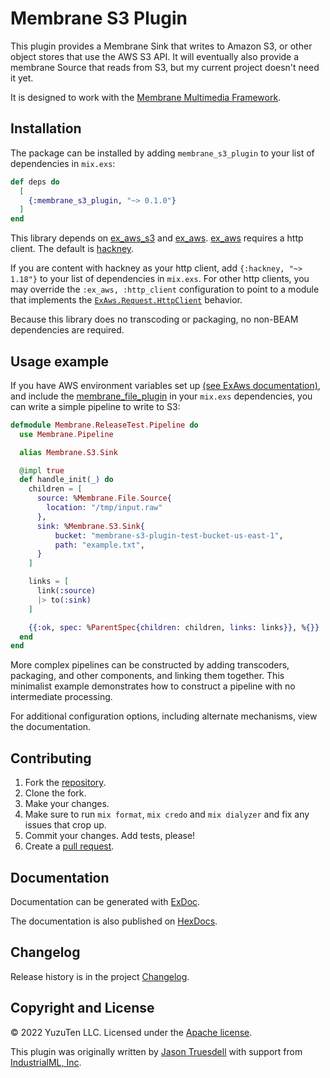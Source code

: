 # Membrane S3 Plugin

This plugin provides a Membrane Sink that writes to Amazon S3, or other object stores that use the AWS S3 API.
It will eventually also provide a membrane Source that reads from S3, but my current project doesn't need it yet.

It is designed to work with the [Membrane Multimedia Framework](https://www.membraneframework.org/).

## Installation

The package can be installed by adding `membrane_s3_plugin` to your list of dependencies in `mix.exs`:

```elixir
def deps do
  [
    {:membrane_s3_plugin, "~> 0.1.0"}
  ]
end
```

This library depends on [ex_aws_s3](https://github.com/ex-aws/ex_aws_s3/)
and [ex_aws](https://github.com/ex-aws/ex_aws_/).
[ex_aws](https://github.com/ex-aws/ex_aws_/) requires a http client. The default
is [hackney](https://hexdocs.pm/hackney/).

If you are content with hackney as your http client, add `{:hackney, "~> 1.18"}` to your list of dependencies
in `mix.exs`. For other http
clients, you may override the `:ex_aws, :http_client` configuration to point to a module that implements the
[`ExAws.Request.HttpClient`](https://hexdocs.pm/ex_aws/ExAws.Request.HttpClient.html) behavior.

Because this library does no transcoding or packaging, no non-BEAM dependencies are required.

## Usage example

If you have AWS environment variables set up [(see ExAws documentation)](https://github.com/ex-aws/ex_aws), and include the [membrane_file_plugin](https://hexdocs.pm/) in your
`mix.exs` dependencies, you can write a simple pipeline to write to S3:

````elixir
defmodule Membrane.ReleaseTest.Pipeline do
  use Membrane.Pipeline

  alias Membrane.S3.Sink

  @impl true
  def handle_init(_) do
    children = [
      source: %Membrane.File.Source{
        location: "/tmp/input.raw"
      },
      sink: %Membrane.S3.Sink{
          bucket: "membrane-s3-plugin-test-bucket-us-east-1",
          path: "example.txt",
      }
    ]

    links = [
      link(:source)
      |> to(:sink)
    ]

    {{:ok, spec: %ParentSpec{children: children, links: links}}, %{}}
  end
end
````

More complex pipelines can be constructed by adding transcoders, packaging, and other components, and linking them together.
This minimalist example demonstrates how to construct a pipeline with no intermediate processing.

For additional configuration options, including alternate mechanisms, view the documentation.

## Contributing

1. Fork the [repository](https://github.com/YuzuTen/membrane_s3_plugin).
2. Clone the fork.
3. Make your changes.
4. Make sure to run `mix format`, `mix credo` and `mix dialyzer` and fix any issues that crop up.
5. Commit your changes. Add tests, please!
6. Create a [pull request](https://github.com/YuzuTen/membrane_s3_plugin/pulls).

## Documentation
Documentation can be generated with [ExDoc](https://github.com/elixir-lang/ex_doc).

The documentation is also published on [HexDocs](https://hexdocs.pm/membrane_s3_plugin).

## Changelog

Release history is in the project [Changelog](https://github.com/YuzuTen/membrane_s3_plugin/blob/main/CHANGELOG.md).

## Copyright and License

© 2022 YuzuTen LLC. Licensed under the [Apache license](LICENSE).

This plugin was originally written by [Jason Truesdell](https://github.com/JasonTrue) with support from [IndustrialML, Inc](https://www.industrialml.com/).

